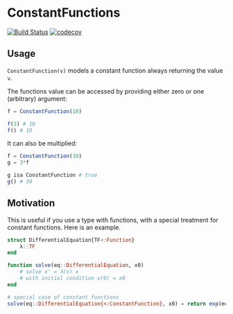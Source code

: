 # ConstantFunctions

[![Build Status](https://github.com/olivierverdier/ConstantFunctions.jl/actions/workflows/CI.yml/badge.svg?branch=main)](https://github.com/olivierverdier/ConstantFunctions.jl/actions/workflows/CI.yml?query=branch%3Amain)
[![codecov](https://codecov.io/gh/olivierverdier/ConstantFunctions.jl/graph/badge.svg?token=DMvNIPam3i)](https://codecov.io/gh/olivierverdier/ConstantFunctions.jl)

## Usage

`ConstantFunction(v)` models a constant function always returning the value `v`.

The functions value can be accessed by providing either zero
or one (arbitrary) argument:

```julia
f = ConstantFunction(10)

f(3) # 10
f() # 10
```

It can also be multiplied:
```julia
f = ConstantFunction(10)
g = 3*f

g isa ConstantFunction # true
g() # 30
```

## Motivation

This is useful if you use a type with functions, with a special treatment for constant functions.
Here is an example.
```julia
struct DifferentialEquation{TF<:Function}
    λ::TF
end

function solve(eq::DifferentialEquation, x0)
    # solve x' = λ(x) x
    # with initial condition x(0) = x0
end

# special case of constant functions
solve(eq::DifferentialEquation{<:ConstantFunction}, x0) = return exp(eq.λ())*x0
```
